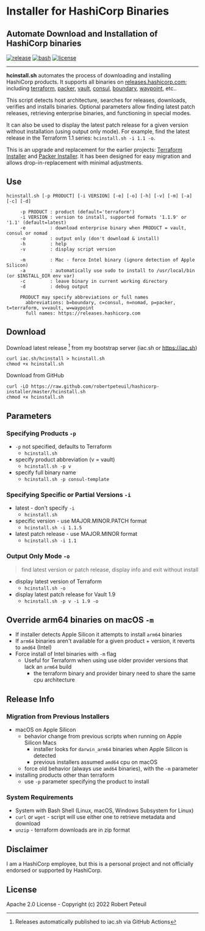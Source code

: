 # Installer for HashiCorp Binaries

## Automate Download and Installation of HashiCorp binaries

[![release](https://img.shields.io/github/release/robertpeteuil/hashicorp-installer?colorB=2067b8)](https://github.com/robertpeteuil/hashicorp-installer)
[![bash](https://img.shields.io/badge/language-bash-89e051.svg?style=flat-square)](https://github.com/robertpeteuil/hashicorp-installer)
[![license](https://img.shields.io/github/license/robertpeteuil/hashicorp-installer?colorB=2067b8)](https://github.com/robertpeteuil/hashicorp-installer)

---

**hcinstall.sh** automates the process of downloading and installing HashiCorp products.  It supports all binaries on [releases.hashicorp.com](https://releases.hashicorp.com); including [terraform](https://www.terraform.io/), [packer](https://www.packer.io/), [vault](https://www.vaultproject.io/), [consul](https://www.consul.io/), [boundary](https://www.boundaryproject.io/), [waypoint](https://www.waypointproject.io/), etc..

This script detects host architecture, searches for releases, downloads, verifies and installs binaries.  Optional parameters allow finding latest patch releases, retrieving enterprise binaries, and functioning in special modes.

It can also be used to display the latest patch release for a given version without installation (using output only mode).  For example, find the latest release in the Terraform 1.1 series: `hcinstall.sh -i 1.1 -o`.

This is an upgrade and replacement for the earlier projects: [Terraform Installer](https://github.com/robertpeteuil/terraform-installer) and [Packer Installer](https://github.com/robertpeteuil/packer-installer).  It has been designed for easy migration and allows drop-in-replacement with minimal adjustments.

## Use

```text
hcinstall.sh [-p PRODUCT] [-i VERSION] [-e] [-o] [-h] [-v] [-m] [-a] [-c] [-d]

     -p PRODUCT : product (default='terraform')
     -i VERSION : version to install, supported formats '1.1.9' or '1.1' (default=latest)
     -e         : download enterprise binary when PRODUCT = vault, consul or nomad
     -o         : output only (don't download & install)
     -h         : help
     -v         : display script version

     -m         : Mac - force Intel binary (ignore detection of Apple Silicon)
     -a         : automatically use sudo to install to /usr/local/bin (or $INSTALL_DIR env var)
     -c         : leave binary in current working directory
     -d         : debug output

     PRODUCT may specify abbreviations or full names
       abbreviations: b=boundary, c=consul, n=nomad, p=packer, t=terraform, v=vault, w=waypoint
       full names: https://releases.hashicorp.com
```

## Download

Download latest release [^1] from my bootstrap server (iac.sh or https://iac.sh)

``` shell
curl iac.sh/hcinstall > hcinstall.sh
chmod +x hcinstall.sh
```

Download from GitHub

``` shell
curl -LO https://raw.github.com/robertpeteuil/hashicorp-installer/master/hcinstall.sh
chmod +x hcinstall.sh
```

[^1]: Releases automatically published to iac.sh via GitHub Actions

## Parameters

### Specifying Products `-p`

- `-p` not specified, defaults to Terraform
  - `hcinstall.sh`
- specify product abbreviation (v = vault)
  - `hcinstall.sh -p v`
- specify full binary name
  - `hcinstall.sh -p consul-template`

### Specifying Specific or Partial Versions `-i`

- latest - don't specify `-i`
  - `hcinstall.sh`
- specific version - use MAJOR.MINOR.PATCH format
  - `hcinstall.sh -i 1.1.5`
- latest patch release - use MAJOR.MINOR format
  - `hcinstall.sh -i 1.1`

### Output Only Mode `-o`

> find latest version or patch release, display info and exit without install

- display latest version of Terraform
  - `hcinstall.sh -o`
- display latest patch release for Vault 1.9
  - `hcinstall.sh -p v -i 1.9 -o`

## Override arm64 binaries on macOS `-m`

- If installer detects Apple Silicon it attempts to install `arm64` binaries
- If `arm64` binaries aren't available for a given product + version, it reverts to `amd64` (Intel)
- Force install of Intel binaries with `-m` flag
  - Useful for Terraform when using use older provider versions that lack an `arm64` build
    - the terraform binary and provider binary need to share the same cpu architecture

## Release Info

### Migration from Previous Installers

- macOS on Apple Silicon
  - behavior change from previous scripts when running on Apple Silicon Macs
    - installer looks for `darwin_arm64` binaries when Apple Silicon is detected
    - previous installers assumed `amd64` cpu on macOS
  - force old behavior (always use `amd64` binaries), with the `-m` parameter
- installing products other than terraform
  - use `-p` parameter specifying the product to install

### System Requirements

- System with Bash Shell (Linux, macOS, Windows Subsystem for Linux)
- `curl` or `wget` - script will use either one to retrieve metadata and download
- `unzip` - terraform downloads are in zip format

## Disclaimer

I am a HashiCorp employee, but this is a personal project and not officially endorsed or supported by HashiCorp.

## License

Apache 2.0 License - Copyright (c) 2022    Robert Peteuil
